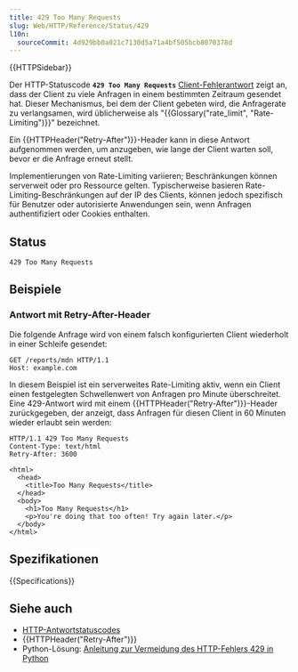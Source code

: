 ```yaml
---
title: 429 Too Many Requests
slug: Web/HTTP/Reference/Status/429
l10n:
  sourceCommit: 4d929bb0a021c7130d5a71a4bf505bcb8070378d
---
```


{{HTTPSidebar}}

Der HTTP-Statuscode **`429 Too Many Requests`** [Client-Fehlerantwort](/de/docs/Web/HTTP/Reference/Status#client_error_responses) zeigt an, dass der Client zu viele Anfragen in einem bestimmten Zeitraum gesendet hat.
Dieser Mechanismus, bei dem der Client gebeten wird, die Anfragerate zu verlangsamen, wird üblicherweise als "{{Glossary("rate_limit", "Rate-Limiting")}}" bezeichnet.

Ein {{HTTPHeader("Retry-After")}}-Header kann in diese Antwort aufgenommen werden, um anzugeben, wie lange der Client warten soll, bevor er die Anfrage erneut stellt.

Implementierungen von Rate-Limiting variieren; Beschränkungen können serverweit oder pro Ressource gelten.
Typischerweise basieren Rate-Limiting-Beschränkungen auf der IP des Clients, können jedoch spezifisch für Benutzer oder autorisierte Anwendungen sein, wenn Anfragen authentifiziert oder Cookies enthalten.

## Status

```http
429 Too Many Requests
```

## Beispiele

### Antwort mit Retry-After-Header

Die folgende Anfrage wird von einem falsch konfigurierten Client wiederholt in einer Schleife gesendet:

```http
GET /reports/mdn HTTP/1.1
Host: example.com
```

In diesem Beispiel ist ein serverweites Rate-Limiting aktiv, wenn ein Client einen festgelegten Schwellenwert von Anfragen pro Minute überschreitet.
Eine 429-Antwort wird mit einem {{HTTPHeader("Retry-After")}}-Header zurückgegeben, der anzeigt, dass Anfragen für diesen Client in 60 Minuten wieder erlaubt sein werden:

```http
HTTP/1.1 429 Too Many Requests
Content-Type: text/html
Retry-After: 3600

<html>
  <head>
    <title>Too Many Requests</title>
  </head>
  <body>
    <h1>Too Many Requests</h1>
    <p>You're doing that too often! Try again later.</p>
  </body>
</html>
```

## Spezifikationen

{{Specifications}}

## Siehe auch

- [HTTP-Antwortstatuscodes](/de/docs/Web/HTTP/Reference/Status)
- {{HTTPHeader("Retry-After")}}
- Python-Lösung: [Anleitung zur Vermeidung des HTTP-Fehlers 429 in Python](https://stackoverflow.com/questions/22786068/how-to-avoid-http-error-429-too-many-requests-python)
